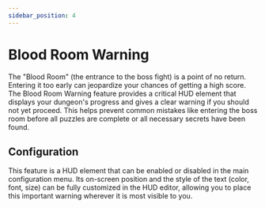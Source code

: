 ```yaml
---
sidebar_position: 4
---
```


# Blood Room Warning

The "Blood Room" (the entrance to the boss fight) is a point of no return. Entering it too early can jeopardize your chances of getting a high score. The Blood Room Warning feature provides a critical HUD element that displays your dungeon's progress and gives a clear warning if you should not yet proceed. This helps prevent common mistakes like entering the boss room before all puzzles are complete or all necessary secrets have been found.

## Configuration

This feature is a HUD element that can be enabled or disabled in the main configuration menu. Its on-screen position and the style of the text (color, font, size) can be fully customized in the HUD editor, allowing you to place this important warning wherever it is most visible to you.